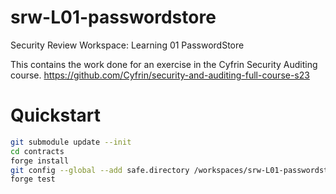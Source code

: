# srw-L01-passwordstore
Security Review Workspace: Learning 01 PasswordStore

This contains the work done for an exercise in the Cyfrin Security Auditing course.
https://github.com/Cyfrin/security-and-auditing-full-course-s23

# Quickstart

```sh
git submodule update --init
cd contracts
forge install
git config --global --add safe.directory /workspaces/srw-L01-passwordstore/contracts
forge test
```


